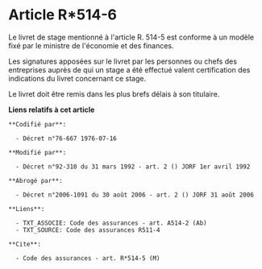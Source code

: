 # Article R*514-6

Le livret de stage mentionné à l'article R. 514-5 est conforme à un modèle fixé par le ministre de l'économie et des
finances.

Les signatures apposées sur le livret par les personnes ou chefs des entreprises auprès de qui un stage a été effectué valent
certification des indications du livret concernant ce stage.

Le livret doit être remis dans les plus brefs délais à son titulaire.

**Liens relatifs à cet article**

	**Codifié par**:

	  - Décret n°76-667 1976-07-16

	**Modifié par**:

	  - Décret n°92-310 du 31 mars 1992 - art. 2 () JORF 1er avril 1992

	**Abrogé par**:

	  - Décret n°2006-1091 du 30 août 2006 - art. 2 () JORF 31 août 2006

	**Liens**:

	  - TXT_ASSOCIE: Code des assurances - art. A514-2 (Ab)
	  - TXT_SOURCE: Code des assurances R511-4

	**Cite**:

	  - Code des assurances - art. R*514-5 (M)
